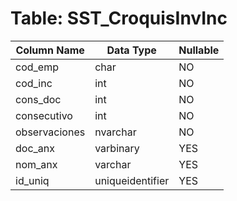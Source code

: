 # Table: SST_CroquisInvInc

| Column Name | Data Type | Nullable |
|-------------|-----------|----------|
| cod_emp | char | NO |
| cod_inc | int | NO |
| cons_doc | int | NO |
| consecutivo | int | NO |
| observaciones | nvarchar | NO |
| doc_anx | varbinary | YES |
| nom_anx | varchar | YES |
| id_uniq | uniqueidentifier | YES |
